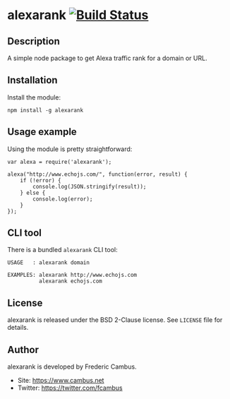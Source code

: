 # alexarank [![Build Status][1]][2]

## Description

A simple node package to get Alexa traffic rank for a domain or URL.

## Installation

Install the module:

	npm install -g alexarank


## Usage example

Using the module is pretty straightforward:

	var alexa = require('alexarank');

	alexa("http://www.echojs.com/", function(error, result) {
	    if (!error) {
	        console.log(JSON.stringify(result));
	    } else {
	        console.log(error);
	    }
	});


## CLI tool

There is a bundled `alexarank` CLI tool:

	USAGE   : alexarank domain

	EXAMPLES: alexarank http://www.echojs.com
	          alexarank echojs.com

## License

alexarank is released under the BSD 2-Clause license. See `LICENSE` file for
details.

## Author

alexarank is developed by Frederic Cambus.

- Site: https://www.cambus.net
- Twitter: https://twitter.com/fcambus

[1]: https://api.travis-ci.org/fcambus/alexarank.png?branch=master
[2]: https://travis-ci.org/fcambus/alexarank

